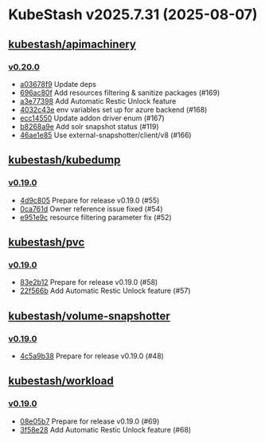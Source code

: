 # KubeStash v2025.7.31 (2025-08-07)


## [kubestash/apimachinery](https://github.com/kubestash/apimachinery)

### [v0.20.0](https://github.com/kubestash/apimachinery/releases/tag/v0.20.0)

- [a03678f9](https://github.com/kubestash/apimachinery/commit/a03678f9) Update deps
- [696ac80f](https://github.com/kubestash/apimachinery/commit/696ac80f) Add resources filtering & sanitize packages (#169)
- [a3e77398](https://github.com/kubestash/apimachinery/commit/a3e77398) Add Automatic Restic Unlock feature
- [4032c43e](https://github.com/kubestash/apimachinery/commit/4032c43e) env variables set up for azure backend (#168)
- [ecc14550](https://github.com/kubestash/apimachinery/commit/ecc14550) Update addon driver enum (#167)
- [b8268a9e](https://github.com/kubestash/apimachinery/commit/b8268a9e) Add solr snapshot status (#119)
- [46ae1e85](https://github.com/kubestash/apimachinery/commit/46ae1e85) Use external-snapshotter/client/v8 (#166)



## [kubestash/kubedump](https://github.com/kubestash/kubedump)

### [v0.19.0](https://github.com/kubestash/kubedump/releases/tag/v0.19.0)

- [4d9c805](https://github.com/kubestash/kubedump/commit/4d9c805) Prepare for release v0.19.0 (#55)
- [0ca761d](https://github.com/kubestash/kubedump/commit/0ca761d) Owner reference issue fixed  (#54)
- [e951e9c](https://github.com/kubestash/kubedump/commit/e951e9c) resource filtering parameter fix (#52)



## [kubestash/pvc](https://github.com/kubestash/pvc)

### [v0.19.0](https://github.com/kubestash/pvc/releases/tag/v0.19.0)

- [83e2b12](https://github.com/kubestash/pvc/commit/83e2b12) Prepare for release v0.19.0 (#58)
- [22f566b](https://github.com/kubestash/pvc/commit/22f566b) Add Automatic Restic Unlock feature (#57)



## [kubestash/volume-snapshotter](https://github.com/kubestash/volume-snapshotter)

### [v0.19.0](https://github.com/kubestash/volume-snapshotter/releases/tag/v0.19.0)

- [4c5a9b38](https://github.com/kubestash/volume-snapshotter/commit/4c5a9b38) Prepare for release v0.19.0 (#48)



## [kubestash/workload](https://github.com/kubestash/workload)

### [v0.19.0](https://github.com/kubestash/workload/releases/tag/v0.19.0)

- [08e05b7](https://github.com/kubestash/workload/commit/08e05b7) Prepare for release v0.19.0 (#69)
- [3f58e28](https://github.com/kubestash/workload/commit/3f58e28) Add Automatic Restic Unlock feature (#68)



